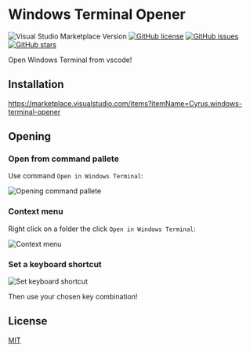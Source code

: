 # Windows Terminal Opener

![Visual Studio Marketplace Version](https://img.shields.io/visual-studio-marketplace/v/Cyrus.windows-terminal-opener?style=for-the-badge)
[![GitHub license](https://img.shields.io/github/license/realcyguy/windows-terminal-opener?style=for-the-badge)](https://github.com/RealCyGuy/windows-terminal-opener/blob/master/LICENSE)
[![GitHub issues](https://img.shields.io/github/issues/realcyguy/windows-terminal-opener?style=for-the-badge)](https://github.com/realcyguy/windows-terminal-opener/issues)
[![GitHub stars](https://img.shields.io/github/stars/realcyguy/windows-terminal-opener?style=for-the-badge)](https://github.com/realcyguy/windows-terminal-opener/stargazers)

Open Windows Terminal from vscode!

## Installation

<https://marketplace.visualstudio.com/items?itemName=Cyrus.windows-terminal-opener>

## Opening

### Open from command pallete

Use command `Open in Windows Terminal`:

![Opening command pallete](https://i.imgur.com/HNJJqms.png)

### Context menu

Right click on a folder the click `Open in Windows Terminal`:

![Context menu](https://i.imgur.com/xgyVOTh.png)

### Set a keyboard shortcut

![Set keyboard shortcut](https://i.imgur.com/gwMBpKz.png)

Then use your chosen key combination!

## License

[MIT](https://github.com/RealCyGuy/windows-terminal-opener/blob/master/LICENSE)
